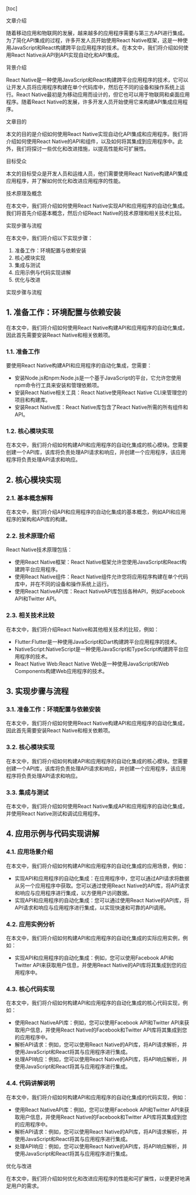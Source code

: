 
[toc]                    
                
                
文章介绍

随着移动应用和物联网的发展，越来越多的应用程序需要与第三方API进行集成。为了简化API集成的过程，许多开发人员开始使用React Native框架，这是一种使用JavaScript和React构建跨平台应用程序的技术。在本文中，我们将介绍如何使用React Native从API到API实现自动化和API集成。

背景介绍

React Native是一种使用JavaScript和React构建跨平台应用程序的技术，它可以让开发人员将应用程序构建在单个代码库中，然后在不同的设备和操作系统上运行。React Native最初是为移动应用而设计的，但它也可以用于物联网和桌面应用程序。随着React Native的发展，许多开发人员开始使用它来构建API集成应用程序。

文章目的

本文的目的是介绍如何使用React Native实现自动化API集成和应用程序。我们将介绍如何使用React Native的API和组件，以及如何将其集成到应用程序中。此外，我们将探讨一些优化和改进措施，以提高性能和可扩展性。

目标受众

本文的目标受众是开发人员和运维人员，他们需要使用React Native构建API集成应用程序，并了解如何优化和改进应用程序的性能。

技术原理及概念

在本文中，我们将介绍如何使用React Native实现API和应用程序的自动化集成。我们将首先介绍基本概念，然后介绍React Native的技术原理和相关技术比较。

实现步骤与流程

在本文中，我们将介绍以下实现步骤：

1. 准备工作：环境配置与依赖安装
2. 核心模块实现
3. 集成与测试
4. 应用示例与代码实现讲解
5. 优化与改进

实现步骤与流程

## 1. 准备工作：环境配置与依赖安装

在本文中，我们将介绍如何使用React Native构建API和应用程序的自动化集成，因此首先需要安装React Native和相关依赖项。

### 1.1. 准备工作

要使用React Native构建API和应用程序的自动化集成，您需要：

- 安装Node.js和npm:Node.js是一个基于JavaScript的平台，它允许您使用npm命令行工具来安装和管理依赖项。
- 安装React Native相关工具：React Native使用React Native CLI来管理您的项目和构建库。
- 安装React Native库：React Native库包含了React Native所需的所有组件和API。

### 1.2. 核心模块实现

在本文中，我们将介绍如何构建API和应用程序的自动化集成的核心模块。您需要创建一个API库，该库将负责处理API请求和响应，并创建一个应用程序，该应用程序将负责处理API请求和响应。

## 2. 核心模块实现

### 2.1. 基本概念解释

在本文中，我们将介绍API和应用程序的自动化集成的基本概念，例如API和应用程序的架构和API库的构建。

### 2.2. 技术原理介绍

React Native技术原理包括：

- 使用React Native框架：React Native框架允许您使用JavaScript和React构建跨平台应用程序。
- 使用React Native组件：React Native组件允许您将应用程序构建在单个代码库中，并在不同的设备和操作系统上运行。
- 使用React NativeAPI库：React NativeAPI库包括各种API，例如Facebook API和Twitter API。

### 2.3. 相关技术比较

在本文中，我们将介绍React Native和其他相关技术的比较，例如：

- Flutter:Flutter是一种使用JavaScript和Dart构建跨平台应用程序的技术。
- NativeScript:NativeScript是一种使用JavaScript和TypeScript构建跨平台应用程序的技术。
- React Native Web:React Native Web是一种使用JavaScript和Web Components构建Web应用程序的技术。

## 3. 实现步骤与流程

### 3.1. 准备工作：环境配置与依赖安装

在本文中，我们将介绍如何使用React Native构建API和应用程序的自动化集成，因此首先需要安装React Native和相关依赖项。

### 3.2. 核心模块实现

在本文中，我们将介绍如何构建API和应用程序的自动化集成的核心模块。您需要创建一个API库，该库将负责处理API请求和响应，并创建一个应用程序，该应用程序将负责处理API请求和响应。

### 3.3. 集成与测试

在本文中，我们将介绍如何使用React Native集成API和应用程序的自动化集成，并使用React Native测试和调试应用程序。

## 4. 应用示例与代码实现讲解

### 4.1. 应用场景介绍

在本文中，我们将介绍如何构建API和应用程序的自动化集成的应用场景，例如：

- 实现API和应用程序的自动化集成：在应用程序中，您可以通过API请求将数据从另一个应用程序中获取。您可以通过使用React Native的API库，将API请求和响应与应用程序进行集成，以方便用户访问数据。
- 实现API和应用程序的自动化集成：您可以通过使用React Native的API库，将API请求和响应与应用程序进行集成，以实现快速和可靠的API调用。

### 4.2. 应用实例分析

在本文中，我们将介绍如何构建API和应用程序的自动化集成的实际应用实例，例如：

- 实现API和应用程序的自动化集成：例如，您可以使用Facebook API和Twitter API来获取用户信息，并使用React Native的API库将其集成到您的应用程序中。

### 4.3. 核心代码实现

在本文中，我们将介绍如何构建API和应用程序的自动化集成的核心代码实现，例如：

- 使用React NativeAPI库：例如，您可以使用Facebook API和Twitter API来获取用户信息，并使用React Native的Facebook和Twitter API库将其集成到您的应用程序中。
- 解析API请求：例如，您可以使用React Native的API库，将API请求解析，并使用JavaScript和React将其与应用程序进行集成。
- 处理API响应：例如，您可以使用React Native的API库，将API响应解析，并使用JavaScript和React将其与应用程序进行集成。

### 4.4. 代码讲解说明

在本文中，我们将介绍如何构建API和应用程序的自动化集成的代码实现，例如：

- 使用React NativeAPI库：例如，您可以使用Facebook API和Twitter API来获取用户信息，并使用React Native的Facebook和Twitter API库将其集成到您的应用程序中。
- 解析API请求：例如，您可以使用React Native的API库，将API请求解析，并使用JavaScript和React将其与应用程序进行集成。
- 处理API响应：例如，您可以使用React Native的API库，将API响应解析，并使用JavaScript和React将其与应用程序进行集成。

优化与改进

在本文中，我们将介绍如何优化和改进应用程序的性能和可扩展性，以便更好地满足用户的需求。

